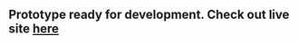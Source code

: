 ## Prototype ready for development. Check out live site [here](https://tanmaymachkar.github.io/CertificateValidation/#news)
